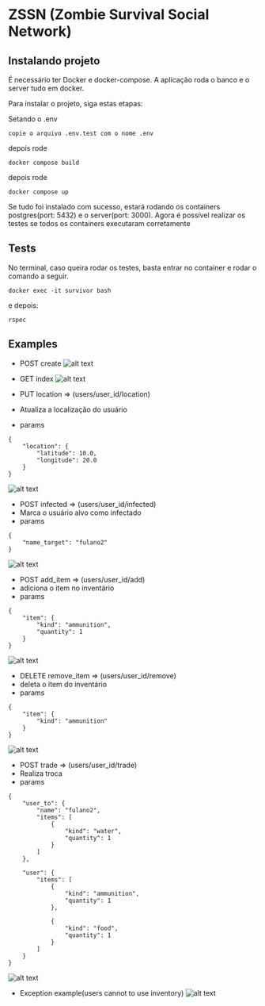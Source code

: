 # ZSSN (Zombie Survival Social Network)

## Instalando projeto

É necessário ter Docker e docker-compose. A aplicação roda o banco e o server tudo em docker.

Para instalar o projeto, siga estas etapas:

Setando o .env
```
copie o arquivo .env.test com o nome .env
```
depois rode
```
docker compose build
```

depois rode
```
docker compose up
```

Se tudo foi instalado com sucesso, estará rodando os containers postgres(port: 5432) e o server(port: 3000).
Agora é possível realizar os testes se todos os containers executaram corretamente

## Tests

No terminal, caso queira rodar os testes, basta entrar no container e rodar o comando a seguir.
```
docker exec -it survivor bash
```
e depois:
```
rspec
```



## Examples
- POST create
![alt text](https://github.com/evandrotvc/zombie_survival/blob/main/app/assets/images/create.png)

- GET index
![alt text](https://github.com/evandrotvc/zombie_survival/blob/main/app/assets/images/index_users.png)

- PUT location => (users/user_id/location)
- Atualiza a localização do usuário
- params
```
{
	"location": {
		"latitude": 10.0,
		"longitude": 20.0
	}
}
```
![alt text](https://github.com/evandrotvc/zombie_survival/blob/main/app/assets/images/location.png)

- POST infected => (users/user_id/infected)
- Marca o usuário alvo como infectado
- params
```
{
	"name_target": "fulano2"
}
```
![alt text](https://github.com/evandrotvc/zombie_survival/blob/main/app/assets/images/infected.png)

- POST add_item => (users/user_id/add)
- adiciona o item no inventário
- params
```
{
	"item": {
		"kind": "ammunition",
		"quantity": 1
	}
}
```
![alt text](https://github.com/evandrotvc/zombie_survival/blob/main/app/assets/images/add_item.png)


- DELETE remove_item => (users/user_id/remove)
- deleta o item do inventário
- params
```
{
	"item": {
		"kind": "ammunition"
	}
}
```
![alt text](https://github.com/evandrotvc/zombie_survival/blob/main/app/assets/images/remove_item.png)

- POST trade => (users/user_id/trade)
- Realiza troca
- params
```
{
	"user_to": {
		"name": "fulano2",
		"items": [
			{ 
				"kind": "water",
				"quantity": 1 
			}
		]
	},
	
	"user": {
		"items": [
			{ 
				"kind": "ammunition",
				"quantity": 1 
			},
			
			{ 
				"kind": "food",
				"quantity": 1 
			}
		]
	}
}
```
![alt text](https://github.com/evandrotvc/zombie_survival/blob/main/app/assets/images/trade.png)

- Exception example(users cannot to use inventory)
![alt text](https://github.com/evandrotvc/zombie_survival/blob/main/app/assets/images/exception.png)